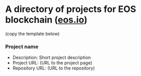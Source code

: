 # A directory of projects for EOS blockchain ([eos.io](https://eos.io))

(copy the template below)

### Project name
* Description: Short project description
* Project URL: (URL to the project page)
* Repository URL: (URL to the repository)
